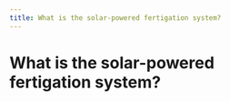 ```yaml
---
title: What is the solar-powered fertigation system?
---
```


# What is the solar-powered fertigation system?
